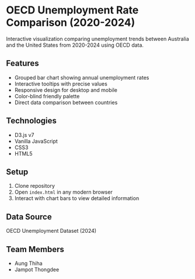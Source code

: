 # OECD Unemployment Rate Comparison (2020-2024)

Interactive visualization comparing unemployment trends between Australia and the United States from 2020-2024 using OECD data.

## Features
- Grouped bar chart showing annual unemployment rates
- Interactive tooltips with precise values
- Responsive design for desktop and mobile
- Color-blind friendly palette
- Direct data comparison between countries

## Technologies
- D3.js v7
- Vanilla JavaScript
- CSS3
- HTML5

## Setup
1. Clone repository
2. Open `index.html` in any modern browser
3. Interact with chart bars to view detailed information

## Data Source
OECD Unemployment Dataset (2024)

## Team Members
- Aung Thiha
- Jampot Thongdee
